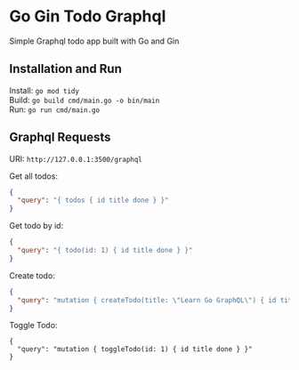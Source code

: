 # Go Gin Todo Graphql

Simple Graphql todo app built with Go and Gin

## Installation and Run

Install: `go mod tidy` \
Build: `go build cmd/main.go -o bin/main` \
Run: `go run cmd/main.go` 

## Graphql Requests

URI: `http://127.0.0.1:3500/graphql`

Get all todos:
```json
{
  "query": "{ todos { id title done } }"
}
```

Get todo by id:
```json
{
  "query": "{ todo(id: 1) { id title done } }"
}
```

Create todo:
```json
{
  "query": "mutation { createTodo(title: \"Learn Go GraphQL\") { id title done } }"
}
```


Toggle Todo:
```
{
  "query": "mutation { toggleTodo(id: 1) { id title done } }"
}
```
